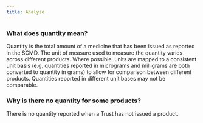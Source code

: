 ```yaml
---
title: Analyse
---
```


### What does quantity mean?

Quantity is the total amount of a medicine that has been issued as reported in the SCMD. The unit of measure used to measure the quantity varies across different products. Where possible, units are mapped to a consistent unit basis (e.g. quantities reported in micrograms and milligrams are both converted to quantity in grams) to allow for comparison between different products. Quantities reported in different unit bases may not be comparable.

### Why is there no quantity for some products?

There is no quantity reported when a Trust has not issued a product.